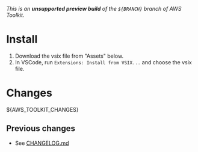 _This is an **unsupported preview build** of the `${BRANCH}` branch of AWS Toolkit._

# Install

1. Download the vsix file from "Assets" below.
2. In VSCode, run `Extensions: Install from VSIX...` and choose the vsix file.

# Changes

${AWS_TOOLKIT_CHANGES}

## Previous changes

-   See [CHANGELOG.md](CHANGELOG.md)
